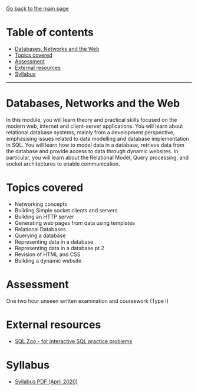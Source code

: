 [Go back to the main page](../../../README.md)

# Table of contents

- [Databases, Networks and the Web](#databases-networks-and-the-web)
- [Topics covered](#topics-covered)
- [Assessment](#assessment)
- [External resources](#external-resources)
- [Syllabus](#syllabus)

---

# Databases, Networks and the Web

In this module, you will learn theory and practical skills focused
on the modern web, internet and client-server applications. You will
learn about relational database systems, mainly from a development
perspective, emphasising issues related to data modelling and
database implementation in SQL. You will learn how to model data in a
database, retrieve data from the database and provide access to data
through dynamic websites. In particular, you will learn about the
Relational Model, Query processing, and socket architectures to enable
communication.

# Topics covered

- Networking concepts
- Building Simple socket clients and servers
- Building an HTTP server
- Generating web pages from data using templates
- Relational Databases
- Querying a database
- Representing data in a database
- Representing data in a database pt 2
- Revision of HTML and CSS
- Building a dynamic website

# Assessment

One two hour unseen written examination and coursework (Type I)

# External resources

- [SQL Zoo - for interactive SQL practice problems](https://sqlzoo.net/)

# Syllabus

- [Syllabus PDF (April 2020)](./DNW-Syllabus.pdf)
